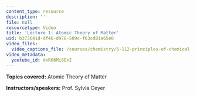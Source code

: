 ```yaml
---
content_type: resource
description: ''
file: null
resourcetype: Video
title: 'Lecture 1: Atomic Theory of Matter'
uid: b373641d-df46-d978-509c-f63cd81a65e0
video_files:
  video_captions_file: /courses/chemistry/5-112-principles-of-chemical-science-fall-2005/video-lectures/lecture-1-atomic-theory-of-matter/dxR06Mi8ExI.vtt
video_metadata:
  youtube_id: dxR06Mi8ExI
---
```


**Topics covered:** Atomic Theory of Matter

**Instructors/speakers:** Prof. Sylvia Ceyer